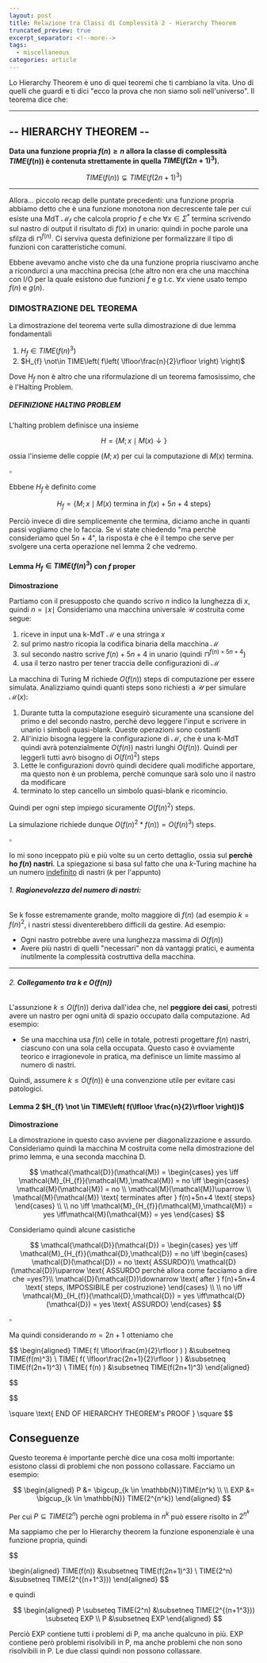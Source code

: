 ```yaml
---
layout: post
title: Relazione tra Classi di Complessità 2 - Hierarchy Theorem
truncated_preview: true
excerpt_separator: <!--more-->
tags:
  - miscellaneous
categories: article
---
```

<!--more-->
Lo Hierarchy Theorem è uno di quei teoremi che ti cambiano la vita. Uno di quelli che guardi e ti dici "ecco la prova che non siamo soli nell'universo".
Il teorema dice che:

---
## -- HIERARCHY THEOREM --
**Data una funzione propria $f(n)\geq n$ allora la classe di complessità $TIME(f(n))$ è contenuta strettamente in quella $TIME(f(2n+1)^3)$.**

$$
TIME(f(n)) \subsetneq TIME(f(2n+1)^3)
$$

---

Allora...
piccolo recap delle puntate precedenti:
una funzione propria abbiamo detto che è una funzione monotona non decrescente tale per cui esiste una MdT $\mathcal{M}_{f}$ che calcola proprio $f$ e che $\forall x\in\Sigma^*$ termina scrivendo sul nastro di output il risultato di $f(x)$ in unario: quindi in poche parole una sfilza di $\sqcap^{f(n)}$.
Ci serviva questa definizione per formalizzare il tipo di funzioni con caratteristiche comuni.

Ebbene avevamo anche visto che da una funzione propria riuscivamo anche a ricondurci a una macchina precisa (che altro non era che una macchina con I/O per la quale esistono due funzioni $f$ e $g$ t.c. $\forall x$ viene usato tempo $f(n)$ e $g(n)$.


### DIMOSTRAZIONE DEL TEOREMA
La dimostrazione del teorema verte sulla dimostrazione di due lemma fondamentali
1. $H_{f}\in TIME(f(n)^3)$
2. $H_{f} \not\in TIME\left( f\left( \lfloor\frac{n}{2}\rfloor \right) \right)$ 

Dove $H_{f}$ non è altro che una riformulazione di un teorema famosissimo, che è l'Halting Problem.

##### DEFINIZIONE HALTING PROBLEM
L'halting problem definisce una insieme 

$$
H = \{M;x \mid M(x)\downarrow\}
$$

ossia l'insieme delle coppie $(M;x)$ per cui la computazione di $M(x)$ termina. 

$\square$


Ebbene $H_f$ è definito come 

$$
H_{f} = \{M;x \mid M(x) \text{ termina in } f(x)+5n+4 \text{ steps}\}
$$

Perciò invece di dire semplicemente che termina, diciamo anche in quanti passi vogliamo che lo faccia.
Se vi state chiedendo "ma perchè consideriamo quel $5n+4$", la risposta è che è il tempo che serve per svolgere una certa operazione nel lemma 2 che vedremo. 

#### Lemma $H_{f} \in TIME(f(n)^3)$ con $f$ proper

**Dimostrazione**

Partiamo con il presupposto che quando scrivo $n$ indico la lunghezza di $x$, quindi $n=\mid x \mid$
Consideriamo una macchina universale $\mathcal{U}$ costruita come segue:
1. riceve in input una k-MdT $\mathcal{M}$ e una stringa $x$
2. sul primo nastro ricopia la codifica binaria della macchina $\mathcal{M}$
3. sul secondo nastro scrive $f(n)+5n+4$ in unario (quindi $\sqcap^{f(n)+5n+4}$) 
4. usa il terzo nastro per tener traccia delle configurazioni di $\mathcal{M}$ 

La macchina di Turing M richiede $O(f(n))$ steps di computazione per essere simulata. 
Analizziamo quindi quanti steps sono richiesti a $\mathcal{U}$ per simulare $\mathcal{M}(x)$:
1. Durante tutta la computazione eseguirò sicuramente una scansione del primo e del secondo nastro, perchè devo leggere l'input e scrivere in unario i simboli quasi-blank. Queste operazioni sono costanti
2. All'inizio bisogna leggere la configurazione di $\mathcal{M}$, che è una k-MdT quindi avrà potenzialmente $O(f(n))$ nastri lunghi $O(f(n))$. Quindi per leggerli tutti avrò bisogno di $O(f(n)^2)$ steps
3. Lette le configurazioni dovrò quindi decidere quali modifiche apportare, ma questo non è un problema, perchè comunque sarà solo uno il nastro da modificare
4. terminato lo step cancello un simbolo quasi-blank e ricomincio.

Quindi per ogni step impiego sicuramente $O(f(n)^2)$ steps.

La simulazione richiede dunque $O(f(n)^2*f(n))=O(f(n)^3)$ steps.

$\square$

Io mi sono inceppato più e più volte su un certo dettaglio, ossia sul **perchè ho $f(n)$ nastri**. 
La spiegazione si basa sul fatto che una $k$-Turing machine ha un numero <u>indefinito</u> di nastri ($k$ per l'appunto)
###### 1. **Ragionevolezza del numero di nastri:**

Se k fosse estremamente grande, molto maggiore di $f(n)$ (ad esempio $k = f(n)^2$, i nastri stessi diventerebbero difficili da gestire. Ad esempio:

- Ogni nastro potrebbe avere una lunghezza massima di $O(f(n))$
- Avere più nastri di quelli "necessari" non dà vantaggi pratici, e aumenta inutilmente la complessità costruttiva della macchina.

---

###### 2. **Collegamento tra k e $O(f(n))$**

L'assunzione $k \leq O(f(n))$ deriva dall'idea che, nel **peggiore dei casi**, potresti avere un nastro per ogni unità di spazio occupato dalla computazione. Ad esempio:

- Se una macchina usa $f(n)$ celle in totale, potresti progettare $f(n)$ nastri, ciascuno con una sola cella occupata. Questo caso è ovviamente teorico e irragionevole in pratica, ma definisce un limite massimo al numero di nastri.

Quindi, assumere $k \leq O(f(n))$ è una convenzione utile per evitare casi patologici.


#### Lemma 2 $H_{f} \not \in TIME\left( f(\lfloor \frac{n}{2}\rfloor \right))$

**Dimostrazione**

La dimostrazione in questo caso avviene per diagonalizzazione e assurdo.
Consideriamo quindi la macchina M costruita come nella dimostrazione del primo lemma, e una seconda macchina D.

$$
\mathcal{\mathcal{D}}(\mathcal{M}) = 
\begin{cases}
yes \iff \mathcal{M}_{H_{f}}(\mathcal{M},\mathcal{M}) = no \iff  \begin{cases} 
\mathcal{M}(\mathcal{M}) = no \\
\mathcal{M}(\mathcal{M})\uparrow \\
\mathcal{M}(\mathcal{M}) \text{ terminates after } f(n)+5n+4 \text{ steps}
\end{cases} \\ \\
no \iff \mathcal{M}_{H_{f}}(\mathcal{M},\mathcal{M}) = yes \iff\mathcal{M}(\mathcal{M}) = yes 
\end{cases}
$$

Consideriamo quindi alcune casistiche

$$
\mathcal{\mathcal{D}}(\mathcal{D}) = 
\begin{cases}
yes \iff \mathcal{M}_{H_{f}}(\mathcal{D},\mathcal{D}) = no \iff  \begin{cases} 
\mathcal{D}(\mathcal{D}) = no  \text{ ASSURDO}\\
\mathcal{D}(\mathcal{D})\uparrow \text{ ASSURDO perchè allora come facciamo a dire che =yes?}\\
\mathcal{D}(\mathcal{D})\downarrow \text{ after } f(n)+5n+4 \text{ steps, IMPOSSIBILE per costruzione}
\end{cases} \\ \\
no \iff \mathcal{M}_{H_{f}}(\mathcal{D},\mathcal{D}) = yes \iff\mathcal{D}(\mathcal{D}) = yes \text{ ASSURDO} 
\end{cases}
$$

$\square$

Ma quindi considerando $m=2n+1$ otteniamo che

$$
\begin{aligned}
TIME( f( \lfloor\frac{m}{2}\rfloor ) ) &\subsetneq TIME(f(m)^3) \\
TIME( f( \lfloor\frac{2n+1}{2}\rfloor ) ) &\subsetneq TIME(f(2n+1)^3) \\
TIME( f(n) ) &\subsetneq TIME(f(2n+1)^3)
\end{aligned}

$$

$$

\square \text{  END OF HIERARCHY THEOREM's PROOF  } \square
$$


## Conseguenze
Questo teorema è importante perchè dice una cosa molti importante: esistono classi di problemi che non possono collassare. 
Facciamo un esempio:

$$
\begin{aligned}
P &= \bigcup_{k \in \mathbb{N}}TIME(n^k) \\ \\
EXP &= \bigcup_{k \in \mathbb{N}} TIME(2^{n^k})
\end{aligned}
$$

Per cui $P \subseteq TIME(2^n)$ perchè ogni problema in $n^k$ può essere risolto in $2^{n^k}$

Ma sappiamo che per lo Hierarchy theorem la funzione esponenziale è una funzione propria, quindi 

$$

\begin{aligned}
TIME(f(n)) &\subsetneq TIME(f(2n+1)^3) \\
TIME(2^n) &\subsetneq TIME(2^{(n+1^3}))
\end{aligned}
$$

e quindi

$$
\begin{aligned}
P \subseteq TIME(2^n) &\subsetneq TIME(2^{(n+1^3})) \subseteq EXP \\
P &\subsetneq EXP
\end{aligned}
$$

Perciò EXP contiene tutti i problemi di P, ma anche qualcuno in più.
EXP contiene però problemi risolvibili in P, ma anche problemi che non sono risolvibili in P. 
Le due classi quindi non possono collassare.
